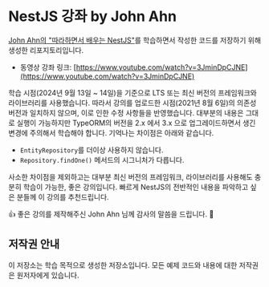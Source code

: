# NestJS 강좌 by John Ahn

[John Ahn의 "따라하면서 배우는 NestJS"](https://www.youtube.com/watch?v=3JminDpCJNE)를 학습하면서 작성한 코드를 저장하기 위해 생성한 리포지토리입니다.

- 동영상 강좌 링크: [https://www.youtube.com/watch?v=3JminDpCJNE](https://www.youtube.com/watch?v=3JminDpCJNE)

학습 시점(2024년 9월 13일 ~ 14일)을 기준으로 LTS 또는 최신 버전의 프레임워크와 라이브러리를 사용했습니다. 따라서 강의를 업로드한 시점(2021년 8월 6일)의 의존성 버전과 일치하지 않으며, 이로 인한 수정 사항들을 반영했습니다. 대부분의 내용은 그대로 실행이 가능하지만 TypeORM의 버전을 2.x 에서 3.x 으로 업그레이드하면서 생긴 변경에 주의해서 학습해야 합니다. 기억나는 차이점은 아래와 같습니다.

- `EntityRepository`를 더이상 사용하지 않습니다.
- `Repository.findOne()` 메서드의 시그니처가 다릅니다.

사소한 차이점을 제외하고는 대부분 최신 버전의 프레임워크, 라이브러리를 사용해도 충분히 학습이 가능한, 좋은 강의입니다. 빠르게 NestJS의 전반적인 내용을 파악하고 싶은 분들께 이 강의를 추천드립니다.

:+1: 좋은 강의를 제작해주신 John Ahn 님께 감사의 말씀을 드립니다. :bow:

## 저작권 안내

이 저장소는 학습 목적으로 생성한 저장소입니다. 모든 예제 코드와 내용에 대한 저작권은 원저자에게 있습니다.
